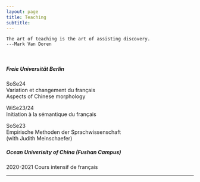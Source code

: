 ```yaml
---
layout: page
title: Teaching
subtitle: 
---
```


```
The art of teaching is the art of assisting discovery.
---Mark Van Doren
```

&nbsp;
&nbsp;

##### Freie Universität Berlin

SoSe24 \
Variation et changement du français \
Aspects of Chinese morphology

WiSe23/24 \
Initiation à la sémantique du français

SoSe23 \
Empirische Methoden der Sprachwissenschaft \
(with Judith Meinschaefer)

##### Ocean Univerisity of China (Fushan Campus)

2020-2021 Cours intensif de français



--------------------------------------
<!-- I teach with analogies. Here are some analogies used in my class. -->

<!-- * [types in formal semantics = cells in biology](https://github.com/guo-jia-qi/guo-jia-qi.github.io/blob/master/assets/img/type1.png) -->
<!-- * [function = washing machine](https://github.com/guo-jia-qi/guo-jia-qi.github.io/blob/master/assets/img/type2.png) -->
